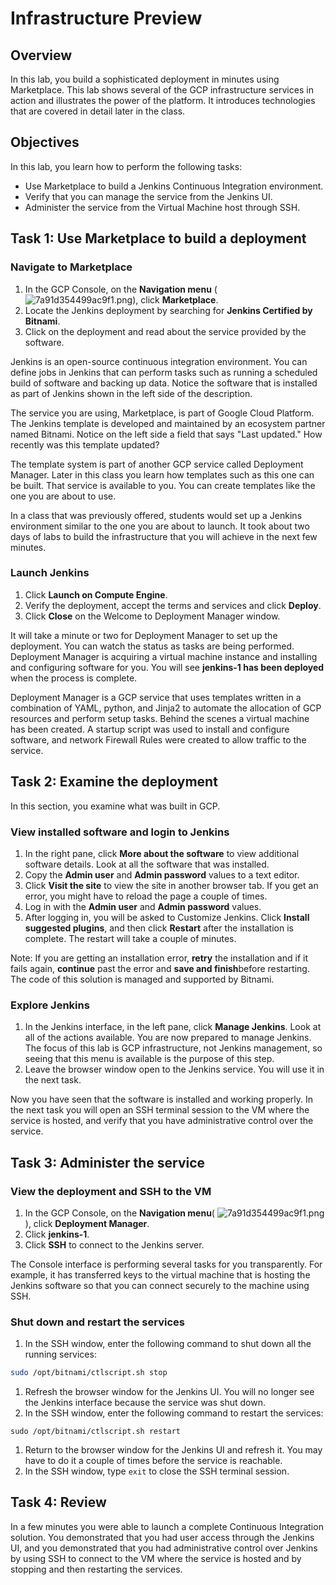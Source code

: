 



# Infrastructure Preview

## Overview

In this lab, you build a sophisticated deployment in minutes using Marketplace. This lab shows several of the GCP infrastructure services in action and illustrates the power of the platform. It introduces technologies that are covered in detail later in the class.

## Objectives

In this lab, you learn how to perform the following tasks:

- Use Marketplace to build a Jenkins Continuous Integration environment.
- Verify that you can manage the service from the Jenkins UI.
- Administer the service from the Virtual Machine host through SSH.



## Task 1: Use Marketplace to build a deployment

### Navigate to Marketplace

1. In the GCP Console, on the **Navigation menu** ( ![7a91d354499ac9f1.png](https://gcpstaging-qwiklab-website-prod.s3.amazonaws.com/bundles/assets/213ca1427d34c4f09564892c10b002e306b1f9074f76b1f60cd18b6b35c92a0c.png)), click **Marketplace**.
2. Locate the Jenkins deployment by searching for **Jenkins Certified by Bitnami**.
3. Click on the deployment and read about the service provided by the software.

Jenkins is an open-source continuous integration environment. You can define jobs in Jenkins that can perform tasks such as running a scheduled build of software and backing up data. Notice the software that is installed as part of Jenkins shown in the left side of the description.

The service you are using, Marketplace, is part of Google Cloud Platform. The Jenkins template is developed and maintained by an ecosystem partner named Bitnami. Notice on the left side a field that says "Last updated." How recently was this template updated?

The template system is part of another GCP service called Deployment Manager. Later in this class you learn how templates such as this one can be built. That service is available to you. You can create templates like the one you are about to use.

In a class that was previously offered, students would set up a Jenkins environment similar to the one you are about to launch. It took about two days of labs to build the infrastructure that you will achieve in the next few minutes.

### Launch Jenkins

1. Click **Launch on Compute Engine**.
2. Verify the deployment, accept the terms and services and click **Deploy**.
3. Click **Close** on the Welcome to Deployment Manager window.

It will take a minute or two for Deployment Manager to set up the deployment. You can watch the status as tasks are being performed. Deployment Manager is acquiring a virtual machine instance and installing and configuring software for you. You will see **jenkins-1 has been deployed** when the process is complete.

Deployment Manager is a GCP service that uses templates written in a combination of YAML, python, and Jinja2 to automate the allocation of GCP resources and perform setup tasks. Behind the scenes a virtual machine has been created. A startup script was used to install and configure software, and network Firewall Rules were created to allow traffic to the service.

## Task 2: Examine the deployment

In this section, you examine what was built in GCP.

### View installed software and login to Jenkins

1. In the right pane, click **More about the software** to view additional software details. Look at all the software that was installed.
2. Copy the **Admin user** and **Admin password** values to a text editor.
3. Click **Visit the site** to view the site in another browser tab. If you get an error, you might have to reload the page a couple of times.
4. Log in with the **Admin user** and **Admin password** values.
5. After logging in, you will be asked to Customize Jenkins. Click **Install suggested plugins**, and then click **Restart** after the installation is complete. The restart will take a couple of minutes.

Note: If you are getting an installation error, **retry** the installation and if it fails again, **continue** past the error and **save and finish**before restarting. The code of this solution is managed and supported by Bitnami.

### Explore Jenkins

1. In the Jenkins interface, in the left pane, click **Manage Jenkins**. Look at all of the actions available. You are now prepared to manage Jenkins. The focus of this lab is GCP infrastructure, not Jenkins management, so seeing that this menu is available is the purpose of this step.
2. Leave the browser window open to the Jenkins service. You will use it in the next task.

Now you have seen that the software is installed and working properly. In the next task you will open an SSH terminal session to the VM where the service is hosted, and verify that you have administrative control over the service.

## Task 3: Administer the service

### View the deployment and SSH to the VM

1. In the GCP Console, on the **Navigation menu**( ![7a91d354499ac9f1.png](https://gcpstaging-qwiklab-website-prod.s3.amazonaws.com/bundles/assets/213ca1427d34c4f09564892c10b002e306b1f9074f76b1f60cd18b6b35c92a0c.png)), click **Deployment Manager**.
2. Click **jenkins-1**.
3. Click **SSH** to connect to the Jenkins server.

The Console interface is performing several tasks for you transparently. For example, it has transferred keys to the virtual machine that is hosting the Jenkins software so that you can connect securely to the machine using SSH.

### Shut down and restart the services

1. In the SSH window, enter the following command to shut down all the running services:

```bash
sudo /opt/bitnami/ctlscript.sh stop
```

1. Refresh the browser window for the Jenkins UI. You will no longer see the Jenkins interface because the service was shut down.
2. In the SSH window, enter the following command to restart the services:

```
sudo /opt/bitnami/ctlscript.sh restart
```

1. Return to the browser window for the Jenkins UI and refresh it. You may have to do it a couple of times before the service is reachable.
2. In the SSH window, type `exit` to close the SSH terminal session.

## Task 4: Review

In a few minutes you were able to launch a complete Continuous Integration solution. You demonstrated that you had user access through the Jenkins UI, and you demonstrated that you had administrative control over Jenkins by using SSH to connect to the VM where the service is hosted and by stopping and then restarting the services.